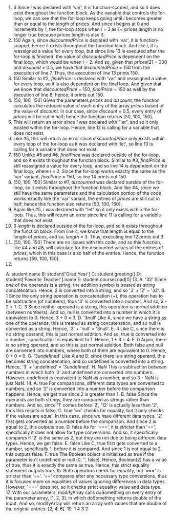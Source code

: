 1. 3
Since _i_ was declared with 'var', it is function-scoped, and so it does exist throughout the function block. As the variable that controls the for-loop, we can see that the for-loop keeps going until _i_ becomes greater than or equal to the length of prices. And since _i_ begins at 0 and increments by 1, the for-loop stops when _i_ = 3 as i < prices.length is no longer true because prices.length is also 3.
2. 150
Again, since _discountedPrice_ is declared with 'var', it is function-scoped; hence it exists throughout the function block. And like _i_, it is reassigned a value for every loop, but since line 13 is executed after the for-loop is finished, the value of _discountedPrice_ is dependent on the final loop, which would be when _i_ = 2. And so, given that _prices_[2] = 300 and _discount_ = 0.5, we have that _discountedPrice_ = 150 from the execution of line 7. Thus, the execution of line 13 prints 150.
3. 150
Similar to #2, _finalPrice_ is declared with 'var' and reassigned a value for every loop, so it is also dependent on the final loop. And given that we know that _discountedPrice_ = 150, _finalPrice_ = 150 as well by the execution of line 8; hence, it prints out 150.
4. [50, 100, 150]
Given the parameters _prices_ and _discount_, the function calculates the reduced value of each entry of the array _prices_ based of the value of _discount_. In our case, since _discount_ = 0.5, every entry of _prices_ will be cut in half; hence the function returns [50, 100, 150].
5. This will return an error since _i_ was declared with "let", and so it only existed within the for-loop. Hence, line 12 is calling for a variable that does not exist.
6. Like #5, this will return an error since _discountedPrice_ only exists within every loop of the for-loop as it was declared with 'let', so line 13 is calling for a variable that does not exist.
7. 150
Unlike #5 and #6, _finalPrice_ was declared outside of the for-loop, and so it exists throughout the function block. Similar to #3, _finalPrice_ is still reassigned a value for every loop, and so line 14 is dependent on the final loop, where _i_ = 2. Since the for-loop works exactly the same as the 'var' variant, _finalPrice_ = 150, so line 14 prints out 150.
8. [50, 100, 150]
Similar to #7, _discounted_ was declared outside of the for-loop, so it exists throughout the function block. And like #4, since we still have the same parameters and the calculation portion of the code works exactly like the 'var' variant, the entries of _prices_ are still cut in half; hence this function also returns [50, 100, 150].
9. Again like #5, _i_ was declared with "let" so it only exists within the for-loop. Thus, this will return an error since line 11 is calling for a variable that does not exist.
10. 3
_length_ is declared outside of the for-loop, and so it exists throughout the function block. From line 4, we know that length is equal to the length of _prices_, and so, _length_ = 3. Thus, executing line 12 prints out 3.
11. [50, 100, 150]
There are no issues with this code, and so this function, like #4 and #8, will calculate for the discounted values of the entries of _prices_, which in this case is also half of the entries. Hence, the function returns [50, 100, 150].
12. 
A: student.name
B: student['Grad Year']
C: student.greeting()
D: student['Favorite Teacher'].name
E: student.courseLoad[0]
13. 
A. '32'
Since one of the operands is a string, the addition symbol is treated as string concatenation. Hence, 2 is converted into a string, and so '3' + '2' = '32'.
B. 1
Since the only string operation is concatenation (+), this operation has to be subtraction (of numbers), thus '3' is converted into a number. And so, 3 - 2 = 1.
C. 3
Since neither operand is a string, this operation is normal addition (between numbers). And so, null is converted into a number in which it is equivalent to 0. Hence, 3 + 0 = 3.
D. '3null'
Like A, since we have a string as one of the operands, this is treated as string concatenation, and so null is converted as a string. Hence, '3' + 'null' = '3null'.
E. 4
Like C, since there is no string operand, this is just normal addition. And so, true is converted into a number, specifically it is equivalent to 1. Hence, 1 + 3 = 4.
F. 0
Again, there is no string operand, and so this is just normal addition. Both false and null are converted into numbers, where both of them are equivalent to 0. Hence, 0 + 0 = 0.
G. '3undefined'
Like A and D, since there is a string operand, this becomes string concatenation, and so undefined is converted into a string. Hence, '3' + 'undefined' = '3undefined'.
H. NaN
This is subtraction between numbers in which both '3' and undefined are converted into numbers. However, undefined is equivalent to NaN as a number, and so 3 - NaN is just NaN.
14. 
A. true
For comparisons, different data types are converted to numbers, and so '2' is converted into a number before the comparison happens. Hence, we get true since 2 is greater than 1.
B. false
Since the operands are both strings, they are compared as strings rather than numbers. And so, since '1' comes before '2', '12' is actually less than '2', thus this results in false.
C. true
'==' checks for equality, but it only checks if the values are equal. In this case, since we have different data types, '2' first gets converted as a number before the comparison. And since 2 is equal to 2, this outputs true.
D. false
As for '===', it is stricter than '==', specifically it does not allow for type conversions. And so, it specifically compares if '2' is the same as 2, but they are not due to being different data types. Hence, we get false.
E. false
Like C, true first gets converted to a number, specifically 1, before it is compared. And since 1 is not equal to 2, this outputs false.
F. true
The Boolean object is initialized as true if the parameter isn't undefined or null (0, '', false). Hence, Boolean(2) has a value of true, thus it is exactly the same as true. Hence, this strict equality statement outputs true.
15. Both operators check for equality, but '===' is stricter than '=='. '==' compares after any necessary type conversions, thus it is focused more on equalities of values ignoring differences in data types. However, '===' does not, so it checks strict equality: value and data type.
17. With our parameters, modifyArray calls doSomething on every entry of the parameter array, [1, 2, 3], in which doSomething returns double of the input. And so, modifyArray will return an array with values that are double of the original entries: [2, 4, 6].
19. 
1
4
3
2